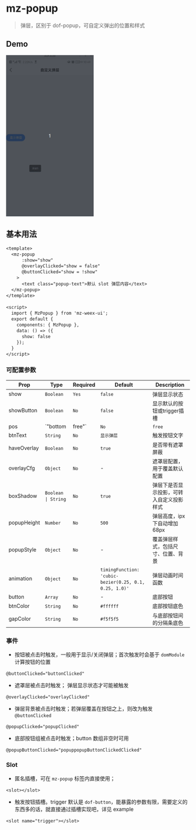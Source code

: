 # mz-popup

> 弹层，区别于 dof-popup，可自定义弹出的位置和样式

## Demo
<img src="../../example/mz-popup/demo.gif" width="240px"/>


## 基本用法

```vue
<template>
  <mz-popup
      :show="show"
      @overlayClicked="show = false"
      @buttonClicked="show = !show"
    >
      <text class="popup-text">默认 slot 弹层内容</text>
  </mz-popup>
</template>

<script>
  import { MzPopup } from 'mz-weex-ui';
  export default {
  	components: { MzPopup },
  	data: () => ({
      show: false
  	});
  }
</script>
```


### 可配置参数

| Prop | Type | Required | Default | Description |
|------|------|----------|---------|-------------|
| show | `Boolean` |`Yes`| `false` | 弹层显示状态  |
| showButton | `Boolean` |`No`| `false` | 显示默认的按钮或trigger插槽  |
| pos | `"bottom|free"` |`No`| `free` | 从哪弹出  |
| btnText | `String` |`No`| `显示弹层` | 触发按钮文字 |
| haveOverlay | `Boolean` |`No`| `true` | 是否带有遮罩屏蔽 |
| overlayCfg | `Object` |`No`| - | 遮罩层配置，用于覆盖默认配置 |
| boxShadow | `Boolean \| String` |`No`| `true` | 弹层下是否显示投影，可转入自定义投影样式 |
| popupHeight | `Number` |`No`| `500` | 弹层高度，ipx下自动增加68px |
| popupStyle | `Object` |`No`| - | 覆盖弹层样式，包括尺寸、位置、背景 |
| animation | `Object` |`No`| `timingFunction: 'cubic-bezier(0.25, 0.1, 0.25, 1.0)'` | 弹层动画时间函数 |
| button | `Array` |`No`| - | 底部按钮 |
| btnColor | `String` |`No`| `#ffffff` | 底部按钮底色 |
| gapColor | `String` |`No`| `#f5f5f5` | 与底部按钮间的分隔条底色 |

### 事件

- 按钮被点击时触发，一般用于显示/关闭弹层；首次触发时会基于 `domModule` 计算按钮的位置

```
@buttonClicked="buttonClicked"
```

- 遮罩层被点击时触发； 弹层显示状态才可能被触发

```
@overlayClicked="overlayClicked"
```

- 弹层背景被点击时触发；若弹层覆盖在按钮之上，则改为触发 `@buttonClicked`

```
@popupClicked="popupClicked"
```

- 底部按钮组被点击时触发；button 数组非空时可用
```
@popupButtonClicked="popuppopupButtonClickedClicked"
```

### Slot
- 匿名插槽，可在 `mz-popup` 标签内直接使用；
```vue
<slot></slot>
```

- 触发按钮插槽。trigger 默认是 `dof-button`，能暴露的参数有限，需要定义的东西多的话，就直接通过插槽实现吧，详见 example
```vue
<slot name="trigger"></slot>
```